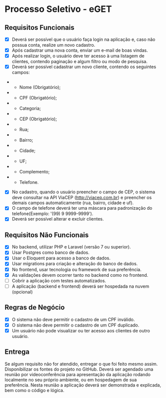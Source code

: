 # Processo Seletivo - eGET

## Requisitos Funcionais

-   [x] Deverá ser possível que o usuário faça login na aplicação e, caso não possua conta, realize um novo cadastro.
-   [x] Após cadastrar uma nova conta, enviar um e-mail de boas vindas.
-   [x] Após realizar login, o usuário deve ter acesso à uma listagem de clientes, contendo paginação e algum filtro ou modo de pesquisa.
-   [x] Deverá ser possível cadastrar um novo cliente, contendo os seguintes campos:
-   -   Nome (Obrigatório);
-   -   CPF (Obrigatório);
-   -   Categoria;
-   -   CEP (Obrigatório);
-   -   Rua;
-   -   Bairro;
-   -   Cidade;
-   -   UF;
-   -   Complemento;
-   -   Telefone.

-   [x] No cadastro, quando o usuário preencher o campo de CEP, o sistema deve consultar na API ViaCEP (http://viacep.com.br) e preencher os demais campos automaticamente (rua, bairro, cidade e uf).
-   [x] O campo de telefone deverá ter uma máscara para padronização do telefone(Exemplo: '(99) 9 9999-9999').
-   [x] Deverá ser possível alterar e excluir clientes.

## Requisitos Não Funcionais

-   [x] No backend, utilizar PHP e Laravel (versão 7 ou superior).
-   [x] Usar Postgres como banco de dados.
-   [x] Usar o Eloquent para acesso a banco de dados.
-   [x] Usar migrations para criação e alteração do banco de dados.
-   [x] No frontend, usar tecnologia ou framework de sua preferência.
-   [x] As validações devem ocorrer tanto no backend como no frontend.
-   [ ] Cobrir a aplicação com testes automatizados.
-   [ ] A aplicação (backend e frontend) deverá ser hospedada na nuvem (opcional)

## Regras de Negócio

-   [x] O sistema não deve permitir o cadastro de um CPF inválido.
-   [x] O sistema não deve permitir o cadastro de um CPF duplicado.
-   [x] Um usuário não pode visualizar ou ter acesso aos clientes de outro usuário.

## Entrega

Se algum requisito não for atendido, entregar o que foi feito mesmo assim.
Disponibilizar os fontes do projeto no GitHub.
Deverá ser agendado uma reunião por videoconferência para apresentação da aplicação rodando localmente no seu próprio ambiente, ou em hospedagem de sua preferência. Nesta reunião a aplicação deverá ser demonstrada e explicada, bem como o código e lógica.
